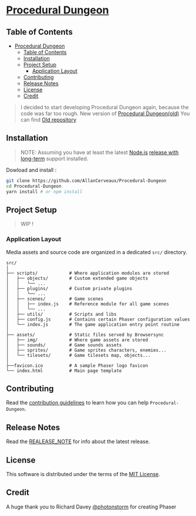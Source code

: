 # [Procedural Dungeon](https://callan.fr/)

## Table of Contents

- [Procedural Dungeon](#procedural-dungeon)
  - [Table of Contents](#table-of-contents)
  - [Installation](#installation)
  - [Project Setup](#project-setup)
    - [Application Layout](#application-layout)
  - [Contributing](#contributing)
  - [Release Notes](#release-notes)
  - [License](#license)
  - [Credit](#credit)

> I decided to start developing Procedural Dungeon again, because the code was
> far too rough.
> New version of [Procedural Dungeon(old)](http://procedural-dungeon.surge.sh)
> You can find [Old repository](https://github.com/AllanCerveaux/Old-Procedural-Dungeon)

## Installation

> NOTE: Assuming you have at least the latest [Node.js](https://nodejs.org/) [release with long-term](https://nodejs.org/en/about/releases/) support installed.

Dowload and install :

```sh
git clone https://github.com/AllanCerveaux/Procedural-Dungeon
cd Procedural-Dungeon
yarn install # or npm install
```
## Project Setup

> WIP !

### Application Layout

Media assets and source code are organized in a dedicated `src/` directory.

```
src/
│
├── scripts/            # Where application modules are stored
│   ├── objects/        # Custom extended game objects
│   │   └── ...
│   ├── plugins/        # Custom private plugins
│   │   └── ...
│   ├── scenes/         # Game scenes
│   │   ├── index.js    # Reference module for all game scenes
│   │   └── ...
│   ├── utils/          # Scripts and libs
│   ├── config.js       # Contains certain Phaser configuration values
│   └── index.js        # The game application entry point routine
│
├── assets/             # Static files served by Browsersync
│   ├── img/            # Where game assets are stored
│   ├── sounds/         # Game sounds assets
│   ├── sprites/        # Game sprites characters, enemies...
│   └── tilesets/       # Game tilesets map, objects...
│
├──favicon.ico          # A sample Phaser logo favicon
└── index.html          # Main page template
```

## Contributing

Read the [contribution guidelines](https://github.com/AllanCerveaux/Procedural-Dungeon/blob/master/.github/CONTRIBUTING.md) to learn how you can help `Procedural-Dungeon`.

## Release Notes

Read the [REALEASE_NOTE](https://github.com/AllanCerveaux/Procedural-Dungeon/blob/master/RELEASE_NOTE.md) for info about the latest release.

## License

This software is distributed under the terms of the [MIT License](https://github.com/AllanCerveaux/Procedural-Dungeon/blob/master/LISCENCE.md).

## Credit

A huge thank you to Richard Davey [@photonstorm](https://github.com/photonstorm) for creating Phaser
